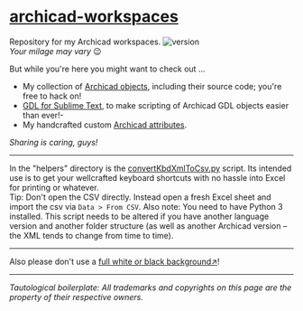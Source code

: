 # [archicad-workspaces](https://github.com/runxel/archicad-workspaces)

Repository for my Archicad workspaces. ![version](https://img.shields.io/badge/compatibility-23-lightgrey?style=flat-square&logo=archicad&logoColor=white)  
_Your milage may vary_ 😉

But while you're here you might want to check out …
- My collection of [Archicad objects](https://github.com/runxel/ArchiCAD-Objects), including their source code; you're free to hack on!
- [GDL for Sublime Text](https://github.com/runxel/GDL-sublime), to make scripting of Archicad GDL objects easier than ever!-
- My handcrafted custom [Archicad attributes](https://github.com/runxel/archicad-attributes).

_Sharing is caring, guys!_

---

In the "helpers" directory is the [convertKbdXmlToCsv.py](/helpers/convertKbdXmlToCsv.py) script. Its intended use is to get your wellcrafted keyboard shortcuts with no hassle into Excel for printing or whatever.  
Tip: Don't open the CSV directly. Instead open a fresh Excel sheet and import the csv via `Data > From CSV`.
Also note: You need to have Python 3 installed. This script needs to be altered if you have another language version and another folder structure (as well as another Archicad version – the XML tends to change from time to time).

---

Also please don't use a [full white or black background↗](https://www.onland.info/archives/2006/04/background_beige_237_236_202.php)!

---

_Tautological boilerplate: All trademarks and copyrights on this page are the property of their respective owners._
